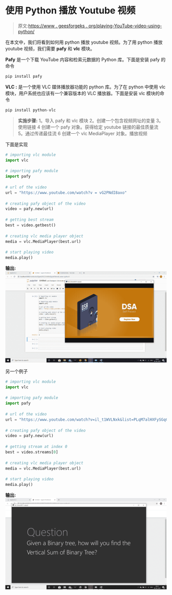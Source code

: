 # 使用 Python 播放 Youtube 视频

> 原文:[https://www . geesforgeks . org/playing-YouTube-video-using-python/](https://www.geeksforgeeks.org/playing-youtube-video-using-python/)

在本文中，我们将看到如何用 python 播放 youtube 视频。为了用 python 播放 youtube 视频，我们需要 **pafy** 和 **vlc** 模块。

**Pafy** 是一个下载 YouTube 内容和检索元数据的 Python 库。下面是安装 pafy 的命令

```py
pip install pafy

```

**VLC :** 是一个使用 VLC 媒体播放器功能的 python 库。为了在 python 中使用 vlc 模块，用户系统也应该有一个兼容版本的 VLC 播放器。下面是安装 vlc 模块的命令

```py
pip install python-vlc

```

> **实施步骤:**
> 1。导入 pafy 和 vlc 模块
> 2。创建一个包含视频网址的变量
> 3。使用链接
> 4 创建一个 pafy 对象。获得给定 youtube 链接的最佳质量流
> 5。通过传递最佳流
> 6 创建一个 vlc MediaPlayer 对象。播放视频

下面是实现

```py
# importing vlc module
import vlc

# importing pafy module
import pafy

# url of the video
url = "https://www.youtube.com/watch?v = vG2PNdI8axo"

# creating pafy object of the video
video = pafy.new(url)

# getting best stream
best = video.getbest()

# creating vlc media player object
media = vlc.MediaPlayer(best.url)

# start playing video
media.play()
```

**输出:**
![](img/1e6226ebf5da35e56bd671e1fdfb4582.png)

另一个例子

```py
# importing vlc module
import vlc

# importing pafy module
import pafy

# url of the video
url = "https://www.youtube.com/watch?v=il_t1WVLNxk&list=PLqM7alHXFySGqCvcwfqqMrteqWukz9ZoE"

# creating pafy object of the video
video = pafy.new(url)

# getting stream at index 0
best = video.streams[0]

# creating vlc media player object
media = vlc.MediaPlayer(best.url)

# start playing video
media.play()
```

**输出:**
![](img/963c8aacfe61b84cf48d2adac2b0f46c.png)